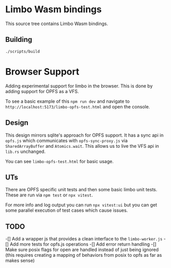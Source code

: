 # Limbo Wasm bindings

This source tree contains Limbo Wasm bindings.

## Building

```
./scripts/build
```

# Browser Support

Adding experimental support for limbo in the browser. This is done by adding support for OPFS as a VFS.

To see a basic example of this `npm run dev` and navigate to `http://localhost:5173/limbo-opfs-test.html` and open the console.

## Design

This design mirrors sqlite's approach for OPFS support. It has a sync api in `opfs.js` which communicates with `opfs-sync-proxy.js` via `SharedArrayBuffer` and `Atomics.wait`. This allows us to live the VFS api in `lib.rs` unchanged.

You can see `limbo-opfs-test.html` for basic usage.

## UTs

There are OPFS specific unit tests and then some basic limbo unit tests. These are run via `npm test` or `npx vitest`.

For more info and log output you can run `npx vitest:ui` but you can get some parallel execution of test cases which cause issues.


## TODO

-[] Add a wrapper js that provides a clean interface to the `limbo-worker.js`
-[] Add more tests for opfs.js operations
-[] Add error return handling
-[] Make sure posix flags for open are handled instead of just being ignored (this requires creating a mapping of behaviors from posix to opfs as far as makes sense)

